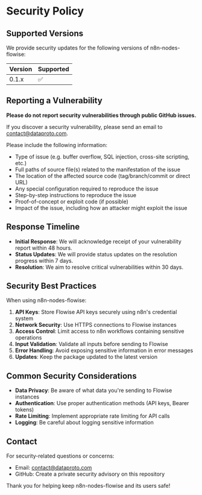 # Security Policy

## Supported Versions

We provide security updates for the following versions of n8n-nodes-flowise:

| Version | Supported          |
| ------- | ------------------ |
| 0.1.x   | :white_check_mark: |

## Reporting a Vulnerability

**Please do not report security vulnerabilities through public GitHub issues.**

If you discover a security vulnerability, please send an email to [contact@dataproto.com](mailto:contact@dataproto.com).

Please include the following information:
- Type of issue (e.g. buffer overflow, SQL injection, cross-site scripting, etc.)
- Full paths of source file(s) related to the manifestation of the issue
- The location of the affected source code (tag/branch/commit or direct URL)
- Any special configuration required to reproduce the issue
- Step-by-step instructions to reproduce the issue
- Proof-of-concept or exploit code (if possible)
- Impact of the issue, including how an attacker might exploit the issue

## Response Timeline

- **Initial Response**: We will acknowledge receipt of your vulnerability report within 48 hours.
- **Status Updates**: We will provide status updates on the resolution progress within 7 days.
- **Resolution**: We aim to resolve critical vulnerabilities within 30 days.

## Security Best Practices

When using n8n-nodes-flowise:

1. **API Keys**: Store Flowise API keys securely using n8n's credential system
2. **Network Security**: Use HTTPS connections to Flowise instances
3. **Access Control**: Limit access to n8n workflows containing sensitive operations
4. **Input Validation**: Validate all inputs before sending to Flowise
5. **Error Handling**: Avoid exposing sensitive information in error messages
6. **Updates**: Keep the package updated to the latest version

## Common Security Considerations

- **Data Privacy**: Be aware of what data you're sending to Flowise instances
- **Authentication**: Use proper authentication methods (API keys, Bearer tokens)
- **Rate Limiting**: Implement appropriate rate limiting for API calls
- **Logging**: Be careful about logging sensitive information

## Contact

For security-related questions or concerns:
- Email: contact@dataproto.com
- GitHub: Create a private security advisory on this repository

Thank you for helping keep n8n-nodes-flowise and its users safe!
